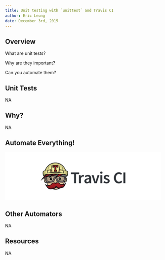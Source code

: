 ```yaml
---
title: Unit testing with `unittest` and Travis CI
author: Eric Leung
date: December 3rd, 2015
---
```


## Overview

What are unit tests?

Why are they important?

Can you automate them?

## Unit Tests

NA

## Why?

NA

## Automate Everything!

![Travis CI](images/travis.png)

## Other Automators

NA

## Resources

NA
